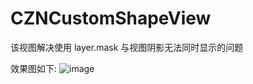 # CZNCustomShapeView
该视图解决使用 layer.mask 与视图阴影无法同时显示的问题

效果图如下:
![image](https://github.com/SunShineLOL/CZNCustomShapeView/tree/master/SimulatorScreenShot-iPhone6s.png)
